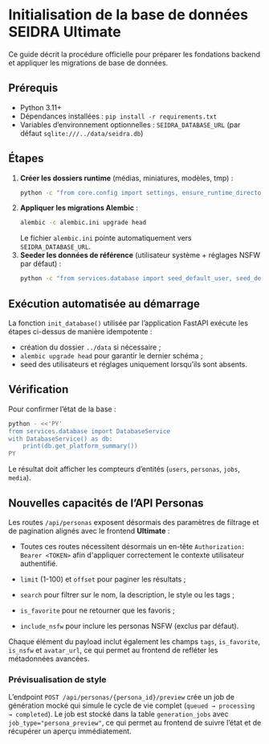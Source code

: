 # Initialisation de la base de données SEIDRA Ultimate

Ce guide décrit la procédure officielle pour préparer les fondations backend et appliquer les migrations de base de données.

## Prérequis
- Python 3.11+
- Dépendances installées : `pip install -r requirements.txt`
- Variables d’environnement optionnelles : `SEIDRA_DATABASE_URL` (par défaut `sqlite:///../data/seidra.db`)

## Étapes
1. **Créer les dossiers runtime** (médias, miniatures, modèles, tmp) :
   ```bash
   python -c "from core.config import settings, ensure_runtime_directories; ensure_runtime_directories(settings)"
   ```
2. **Appliquer les migrations Alembic** :
   ```bash
   alembic -c alembic.ini upgrade head
   ```
   Le fichier `alembic.ini` pointe automatiquement vers `SEIDRA_DATABASE_URL`.
3. **Seeder les données de référence** (utilisateur système + réglages NSFW par défaut) :
   ```bash
   python -c "from services.database import seed_default_user, seed_default_nsfw_settings; seed_default_user(); seed_default_nsfw_settings()"
   ```

## Exécution automatisée au démarrage
La fonction `init_database()` utilisée par l’application FastAPI exécute les étapes ci-dessus de manière idempotente :
- création du dossier `../data` si nécessaire ;
- `alembic upgrade head` pour garantir le dernier schéma ;
- seed des utilisateurs et réglages uniquement lorsqu’ils sont absents.

## Vérification
Pour confirmer l’état de la base :
```bash
python - <<'PY'
from services.database import DatabaseService
with DatabaseService() as db:
    print(db.get_platform_summary())
PY
```

Le résultat doit afficher les compteurs d’entités (`users`, `personas`, `jobs`, `media`).

## Nouvelles capacités de l’API Personas

Les routes `/api/personas` exposent désormais des paramètres de filtrage et de pagination alignés avec le frontend **Ultimate** :

- Toutes ces routes nécessitent désormais un en-tête `Authorization: Bearer <TOKEN>` afin d'appliquer correctement le contexte utilisateur authentifié.

- `limit` (1-100) et `offset` pour paginer les résultats ;
- `search` pour filtrer sur le nom, la description, le style ou les tags ;
- `is_favorite` pour ne retourner que les favoris ;
- `include_nsfw` pour inclure les personas NSFW (exclus par défaut).

Chaque élément du payload inclut également les champs `tags`, `is_favorite`, `is_nsfw` et `avatar_url`, ce qui permet au frontend de refléter les métadonnées avancées.

### Prévisualisation de style

L’endpoint `POST /api/personas/{persona_id}/preview` crée un job de génération mocké qui simule le cycle de vie complet (`queued → processing → completed`). Le job est stocké dans la table `generation_jobs` avec `job_type="persona_preview"`, ce qui permet au frontend de suivre l’état et de récupérer un aperçu immédiatement.
